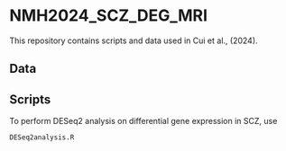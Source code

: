# NMH2024_SCZ_DEG_MRI
This repository contains scripts and data used in Cui et al., (2024).

## Data


## Scripts
To perform DESeq2 analysis on differential gene expression in SCZ, use 
```
DESeq2analysis.R
```

